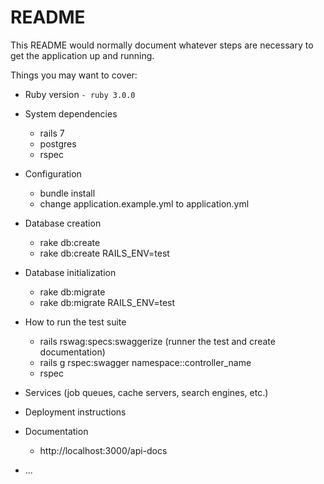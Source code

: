 # README

This README would normally document whatever steps are necessary to get the
application up and running.

Things you may want to cover:

* Ruby version
  `- ruby 3.0.0`


* System dependencies
  - rails 7
  - postgres
  - rspec


* Configuration
  - bundle install
  - change application.example.yml to application.yml
  

* Database creation
  - rake db:create
  - rake db:create RAILS_ENV=test


* Database initialization
  - rake db:migrate
  - rake db:migrate RAILS_ENV=test
  

* How to run the test suite
  - rails rswag:specs:swaggerize (runner the test and create documentation)
  - rails g rspec:swagger namespace::controller_name
  - rspec
  

* Services (job queues, cache servers, search engines, etc.)


* Deployment instructions


* Documentation
  - http://localhost:3000/api-docs
* ...
